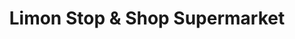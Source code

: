 ---
title: "Limon Stop & Shop Supermarket"
url: /limon/limon-stop-and-shop-supermarket/
shop: supermarket
---